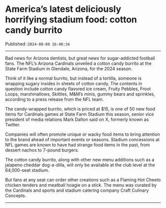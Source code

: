 # America’s latest deliciously horrifying stadium food: cotton candy burrito

Published :`2024-08-09 16:40:34`

---

Bad news for Arizona dentists, but great news for sugar-addicted football fans. The NFL’s Arizona Cardinals unveiled a cotton candy burrito at the State Farm Stadium in Glendale, Arizona, for the 2024 season.

Think of it like a normal burrito, but instead of a tortilla, someone is wrapping sugary insides in sheets of cotton candy. The contents in question include cotton candy flavored ice cream, Fruity Pebbles, Froot Loops, marshmallows, Skittles, M&M’s minis, gummy bears and sprinkles, according to a press release from the NFL team.

The candy-wrapped burrito, which is priced at $15, is one of 50 new food items for Cardinals games at State Farm Stadium this season, senior vice president of media relations Mark Dalton said on X, formerly known as Twitter.

Companies will often promote unique or wacky food items to bring attention to the brand ahead of important events or seasons. Stadium concessions at NFL games are known to have had strange food items in the past, from dessert nachos to 7-pound burgers.

The cotton candy burrito, along with other new menu additions such as a jalapeno cheddar dog-a-dilla, will only be available at the club level at the 64,000-seat stadium.

But fans at any seat can order other creations such as a Flaming Hot Cheeto chicken tenders and meatball hoagie on a stick. The menu was curated by the Cardinals and sports and stadium catering company Craft Culinary Concepts.

---

